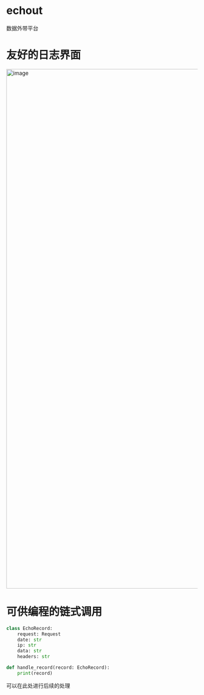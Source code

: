 # echout

数据外带平台

# 友好的日志界面

<img width="2301" height="1367" alt="image" src="https://github.com/user-attachments/assets/898b938d-d729-4cab-a18f-27c8b7ff60e4" />


# 可供编程的链式调用
```python
class EchoRecord:
    request: Request
    date: str
    ip: str
    data: str
    headers: str
```

```python
def handle_record(record: EchoRecord):
    print(record)
```

可以在此处进行后续的处理
